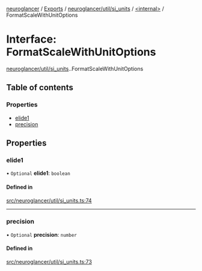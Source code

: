 [neuroglancer](../README.md) / [Exports](../modules.md) / [neuroglancer/util/si\_units](../modules/neuroglancer_util_si_units.md) / [<internal\>](../modules/neuroglancer_util_si_units._internal_.md) / FormatScaleWithUnitOptions

# Interface: FormatScaleWithUnitOptions

[neuroglancer/util/si_units](../modules/neuroglancer_util_si_units.md).[<internal>](../modules/neuroglancer_util_si_units._internal_.md).FormatScaleWithUnitOptions

## Table of contents

### Properties

- [elide1](neuroglancer_util_si_units._internal_.FormatScaleWithUnitOptions.md#elide1)
- [precision](neuroglancer_util_si_units._internal_.FormatScaleWithUnitOptions.md#precision)

## Properties

### elide1

• `Optional` **elide1**: `boolean`

#### Defined in

[src/neuroglancer/util/si_units.ts:74](https://github.com/ActiveBrainAtlas2/neuroglancer/blob/91617476/src/neuroglancer/util/si_units.ts#L74)

___

### precision

• `Optional` **precision**: `number`

#### Defined in

[src/neuroglancer/util/si_units.ts:73](https://github.com/ActiveBrainAtlas2/neuroglancer/blob/91617476/src/neuroglancer/util/si_units.ts#L73)
